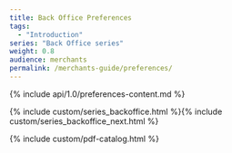 ```yaml
---
title: Back Office Preferences
tags:
  - "Introduction"
series: "Back Office series"
weight: 0.8
audience: merchants
permalink: /merchants-guide/preferences/
---
```


{% include api/1.0/preferences-content.md %}

{% include custom/series_backoffice.html %}{% include custom/series_backoffice_next.html %}

{% include custom/pdf-catalog.html %}
